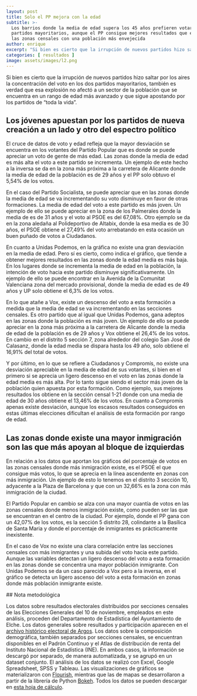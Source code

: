 ```yaml
---
layout: post
title: Solo el PP mejora con la edad
subtitle: >-
  Los barrios donde la media de edad supera los 45 años prefieren votar a los
  partidos mayoritarios, aunque el PP consigue mejores resultados que el PSOE en
  las zonas censales con una población más envejecida
author: enrique
excerpt: "Si bien es cierto que la irrupción de nuevos partidos hizo saltar por los aires la concentración del voto en los dos partidos mayoritarios, también es verdad que esa explosión no afectó a un sector de la población que se encuentra en un rango de edad más avanzado y que sigue apostando por los partidos de “toda la vida."
categories: [ resultados ]
image: assets/images/l2.png
---
```

Si bien es cierto que la irrupción de nuevos partidos hizo saltar por los aires la concentración del voto en los dos partidos mayoritarios, también es verdad que esa explosión no afectó a un sector de la población que se encuentra en un rango de edad más avanzado y que sigue apostando por los partidos de “toda la vida”.

## Los jóvenes apuestan por los partidos de nueva creación a un lado y otro del espectro político

<div class="flourish-embed" data-src="visualisation/964588"></div><script src="https://public.flourish.studio/resources/embed.js"></script>

El cruce de datos de voto y edad refleja que la mayor desviación se encuentra en los votantes del Partido Popular que es donde se puede apreciar un voto de gente de más edad. Las zonas donde la media de edad es más alta el voto a este partido se incrementa. Un ejemplo de este hecho a la inversa se da en la zona más próxima a la carretera de Alicante donde la media de edad de la población es de 29 años y el PP solo obtuvo el 5,54% de los votos.

En el caso del Partido Socialista, se puede apreciar que en las zonas donde la media de edad se va incrementando su voto disminuye en favor de otras formaciones. La media de edad del voto a este partido es más joven. Un ejemplo de ello se puede apreciar en la zona de los Palmerales donde la media de es de 31 años y el voto al PSOE es del 67,08%. Otro ejemplo se da en la zona aledaña al Polideportivo de Altabix, donde la esa media es de 30 años, el PSOE obtiene el 27,49% del voto arrebatando en esta ocasión un buen puñado de votos a Ciudadanos.

En cuanto a Unidas Podemos, en la gráfica no existe una gran desviación en la media de edad. Pero sí es cierto, como indica el gráfico, que tiende a obtener mejores resultados en las zonas donde la edad media es más baja. En los lugares donde se incrementa la media de edad en la población, la intención de voto hacia este partido disminuye significativamente. Un ejemplo de ello se puede encontrar en la Avenida de la Comunitat Valenciana zona del mercado provisional, donde la media de edad es de 49 años y UP solo obtiene el 6,3% de los votos.

En lo que atañe a Vox, existe un descenso del voto a esta formación a medida que la media de edad se va incrementando en las secciones censales. Es otro partido que al igual que Unidas Podemos, gana adeptos en las zonas donde la población es más joven. Un ejemplo de ello se puede apreciar en la zona más próxima a la carretera de Alicante donde la media de edad de la población es de 29 años y Vox obtiene el 26,4% de los votos. En cambio en el distrito 5 sección 7, zona alrededor del colegio San José de Calasanz, donde la edad media se dispara hasta los 49 año, solo obtiene el 16,91% del total de votos.

Y por último, en lo que se refiere a Ciudadanos y Compromís, no existe una desviación apreciable en la media de edad de sus votantes, si bien en el primero si se aprecia un ligero descenso en el voto en las zonas donde la edad media es más alta. Por lo tanto sigue siendo el sector más joven de la población quien apuesta por esta formación. Como ejemplo, sus mejores resultados los obtiene en la sección censal 1-21 donde con una media de edad de 30 años obtiene el 13,46% de los votos. En cuanto a Compromís apenas existe desviación, aunque los escasos resultados conseguidos en estas últimas elecciones dificultan el análisis de esta formación por rango de edad.

## Las zonas donde existe una mayor inmigración son las que más apoyan al bloque de izquierdas

<div class="flourish-embed" data-src="visualisation/964543"></div><script src="https://public.flourish.studio/resources/embed.js"></script>

En relación a los datos que aportan los gráficos del porcentaje de votos en las zonas censales donde más inmigración existe, es el PSOE el que consigue más votos, lo que se aprecia en la línea ascendente en zonas con más inmigración. Un ejemplo de esto lo tenemos en el distrito 3 sección 10, adyacente a la Plaza de Barcelona y que con un 32,66% es la zona con más inmigración de la ciudad.

El Partido Popular en cambio se alza con una mayor cuantía de votos en las zonas censales donde menos inmigración existe, como pueden ser las que se encuentran en el centro de la ciudad. Por ejemplo, donde el PP gana con un 42,07% de los votos, es la sección 5 distrito 28, colindante a la Basílica de Santa Maria y donde el porcentaje de inmigrantes es prácticamente inexistente.

En el caso de Vox no existe una clara correlación entre las secciones censales con más inmigrantes y una subida del voto hacia este partido. Aunque las variables detectan un ligero descenso del voto a esta formación en las zonas donde se concentra una mayor población inmigrante. Con Unidas Podemos se da un caso parecido a Vox pero a la inversa, en el gráfico se detecta un ligero ascenso del voto a esta formación en zonas donde más población inmigrante existe.

<div class="note"></div>
## Nota metodológica

Los datos sobre resultados electorales distribuidos por secciones censales de las Elecciones Generales del 10 de noviembre, empleados en este análisis, proceden del Departamento de Estadística del Ayuntamiento de Elche. Los datos generales sobre resultados y participación aparecen en el [archivo histórico electoral de Argos](http://www.argos.gva.es/ahe/val/buscaEleccionesV.html). Los datos sobre la composición demográfica, también separados por secciones censales, se encuentran disponibles en el Padrón Continuo y el Atlas de distribución de renta del Instituto Nacional de Estadística (INE). En ambos casos, la información se descargó por separado, de manera automatizada, y se agrupó en un dataset conjunto. El análisis de los datos se realizó con Excel, Google Spreadsheet, SPSS y Tableau. Las visualizaciones de gráficos se materializaron con [Flourish](https://flourish.studio/), mientras que las de mapas se desarrollaron a partir de la librería de Python [Bokeh](https://bokeh.pydata.org/en/latest/). Todos los datos se pueden descargar en [esta hoja de cálculo](https://docs.google.com/spreadsheets/d/1YYY7UvSXv_QbxinCTBAfu0lh3zmWiq6DTRFthUUA2qM/edit?usp=sharing).
